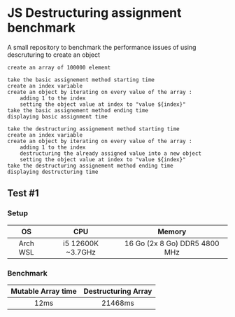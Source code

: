 # JS Destructuring assignment benchmark

A small repository to benchmark the performance issues of using descruturing to create an object

```algorithm
create an array of 100000 element

take the basic assignement method starting time
create an index variable
create an object by iterating on every value of the array :
    adding 1 to the index
    setting the object value at index to "value ${index}"
take the basic assignement method ending time
displaying basic assignment time

take the destructuring assignement method starting time
create an index variable
create an object by iterating on every value of the array :
    adding 1 to the index
    destructuring the already assigned value into a new object
    setting the object value at index to "value ${index}"
take the destructuring assignement method ending time
displaying destructuring time
```

## Test #1
### Setup

| OS       | CPU               | Memory                        |
|:--------:|:-----------------:|:-----------------------------:|
| Arch WSL | i5 12600K ~3.7GHz | 16 Go (2x 8 Go) DDR5 4800 MHz |

### Benchmark

| Mutable Array time | Destructuring Array |
|:------------------:|:-------------------:|
|               12ms |             21468ms |


